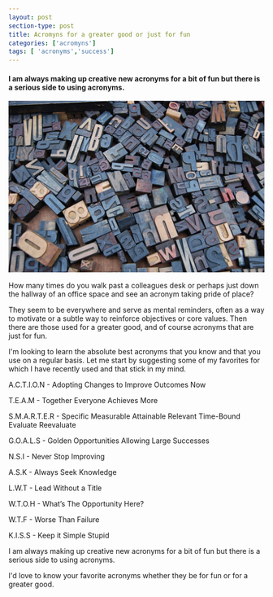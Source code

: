 ```yaml
---
layout: post
section-type: post
title: Acromyns for a greater good or just for fun
categories: ['acromyns']
tags: [ 'acronyms','success']
---
```



#### I am always making up creative new acronyms for a bit of fun but there is a serious side to using acronyms.  

![Acromyns](/img/letters-691842_1280.jpg "Acromyns")

How many times do you walk past a colleagues desk or perhaps just down the hallway of an office space and see an acronym taking pride of place? 

They seem to be everywhere and serve as mental reminders, often as a way to motivate or a subtle way to reinforce objectives or core values. Then there are those used for a greater good, and of course acronyms that are just for fun.

I'm looking to learn the absolute best acronyms that you know and that you use on a regular basis. 
Let me start by suggesting some of my favorites for which I have recently used and that stick in my mind.

A.C.T.I.O.N - Adopting Changes to Improve Outcomes Now

T.E.A.M - Together Everyone Achieves More

S.M.A.R.T.E.R - Specific Measurable Attainable Relevant Time-Bound Evaluate Reevaluate

G.O.A.L.S - Golden Opportunities Allowing Large Successes

N.S.I - Never Stop Improving

A.S.K - Always Seek Knowledge

L.W.T - Lead Without a Title

W.T.O.H - What’s The Opportunity Here?

W.T.F - Worse Than Failure

K.I.S.S - Keep it Simple Stupid

I am always making up creative new acronyms for a bit of fun but there is a serious side to using acronyms.

I'd love to know your favorite acronyms whether they be for fun or for a greater good.  
